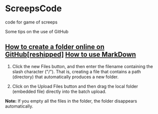# ScreepsCode
code for game of screeps

Some tips on the use of GitHub

## [How to create a folder online on GitHub[reshipped]][1] [How to use MarkDown][2]

1. Click the new Files button, and then enter the filename containing the slash character ("/"). That is, creating a file that contains a path (directory) that automatically produces a new folder.

2. Click on the Upload Files button and then drag the local folder (embedded file) directly into the batch upload.

**Note:** If you empty all the files in the folder, the folder disappears automatically.

[1]: (http://blog.csdn.net/hussar2012/article/details/55685368) 
[2]: (http://www.jianshu.com/p/q81RER)
